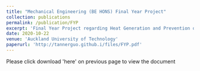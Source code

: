 ```yaml
---
title: "Mechanical Engineering (BE HONS) Final Year Project"
collection: publications
permalink: /publication/FYP
excerpt: 'Final Year Project regarding Heat Generation and Prevention of Overheating in Lithium Ion Batteries'
date: 2020-10-22
venue: 'Auckland University of Technology'
paperurl: 'http://tannerguo.github.i/files/FYP.pdf'
---
```


Please click download 'here' on previous page to view the document
